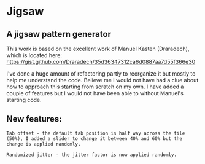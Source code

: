 # Jigsaw
## A jigsaw pattern generator

This work is based on the excellent work of Manuel Kasten (Draradech), which is located here: https://gist.github.com/Draradech/35d36347312ca6d0887aa7d55f366e30

I've done a huge amount of refactoring partly to reorganize it but mostly to help me understand the code. Believe me I would not have had a clue about how to approach this starting from scratch on my own. I have added a couple of features but I would not have been able to without Manuel's starting code.

## New features:

    Tab offset - the default tab position is half way across the tile (50%), I added a slider to change it between 40% and 60% but the change is applied randomly.

    Randomized jitter - the jitter factor is now applied randomly.

